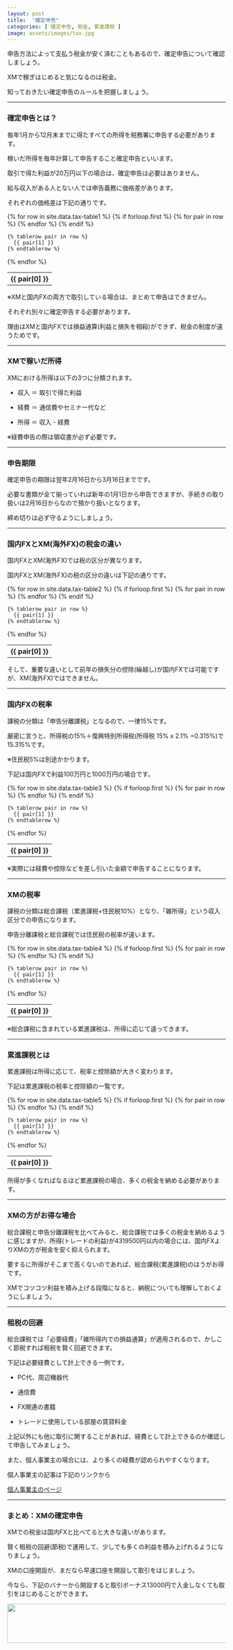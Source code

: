 ```yaml
---
layout: post
title:  "確定申告"
categories: [ 確定申告, 税金, 累進課税 ]
image: assets/images/tax.jpg
---
```


申告方法によって支払う税金が安く済むこともあるので、確定申告について確認しましょう。

XMで稼ぎはじめると気になるのは税金。

知っておきたい確定申告のルールを把握しましょう。

<hr>

### 確定申告とは？

毎年1月から12月末までに得たすべての所得を税務署に申告する必要があります。

稼いだ所得を毎年計算して申告すること確定申告といいます。

取引で得た利益が20万円以下の場合は、確定申告は必要はありません。

給与収入がある人とない人では申告義務に価格差があります。

それぞれの価格差は下記の通りです。

<table>
  {% for row in site.data.tax-table1 %}
    {% if forloop.first %}
    <tr>
      {% for pair in row %}
        <th>{{ pair[0] }}</th>
      {% endfor %}
    </tr>
    {% endif %}

    {% tablerow pair in row %}
      {{ pair[1] }}
    {% endtablerow %}
  {% endfor %}
</table>

※XMと国内FXの両方で取引している場合は、まとめて申告はできません。

それぞれ別々に確定申告する必要があります。

理由はXMと国内FXでは損益通算(利益と損失を相殺)ができず、税金の制度が違うためです。

<hr>

### XMで稼いだ所得

XMにおける所得は以下の3つに分類されます。

- 収入 ＝ 取引で得た利益

- 経費 ＝ 通信費やセミナー代など

- 所得 ＝ 収入 - 経費

※経費申告の際は領収書が必ず必要です。

<hr>

### 申告期限


確定申告の期限は翌年2月16日から3月16日までです。

必要な書類が全て揃っていれば新年の1月1日から申告できますが、手続きの取り扱いは2月16日からなので預かり扱いとなります。

締め切りは必ず守るようにしましょう。


<hr>

### 国内FXとXM(海外FX)の税金の違い


国内FXとXM(海外FX)では税の区分が異なります。

国内FXとXM(海外FX)の税の区分の違いは下記の通りです。

<table>
  {% for row in site.data.tax-table2 %}
    {% if forloop.first %}
    <tr>
      {% for pair in row %}
        <th>{{ pair[0] }}</th>
      {% endfor %}
    </tr>
    {% endif %}

    {% tablerow pair in row %}
      {{ pair[1] }}
    {% endtablerow %}
  {% endfor %}
</table>

そして、重要な違いとして前年の損失分の控除(繰越し)が国内FXでは可能ですが、XM(海外FX)ではできません。

<hr>


### 国内FXの税率

課税の分類は「申告分離課税」となるので、一律15%です。

厳密に言うと、所得税の15%＋復興特別所得税(所得税 15% x 2.1% =0.315%)で15.315%です。

※住民税5%は別途かかります。

下記は国内FXで利益100万円と1000万円の場合です。

<table>
  {% for row in site.data.tax-table3 %}
    {% if forloop.first %}
    <tr>
      {% for pair in row %}
        <th>{{ pair[0] }}</th>
      {% endfor %}
    </tr>
    {% endif %}

    {% tablerow pair in row %}
      {{ pair[1] }}
    {% endtablerow %}
  {% endfor %}
</table>

※実際には経費や控除などを差し引いた金額で申告することになります。



<hr>


### XMの税率

課税の分類は総合課税（累進課税+住民税10%）となり、「雑所得」という収入区分での申告になります。

申告分離課税と総合課税では住民税の税率が違います。

<table>
  {% for row in site.data.tax-table4 %}
    {% if forloop.first %}
    <tr>
      {% for pair in row %}
        <th>{{ pair[0] }}</th>
      {% endfor %}
    </tr>
    {% endif %}

    {% tablerow pair in row %}
      {{ pair[1] }}
    {% endtablerow %}
  {% endfor %}
</table>

※総合課税に含まれている累進課税は、所得に応じて違ってきます。


<hr>


### 累進課税とは

累進課税は所得に応じて、税率と控除額が大きく変わります。

下記は累進課税の税率と控除額の一覧です。

<table>
  {% for row in site.data.tax-table5 %}
    {% if forloop.first %}
    <tr>
      {% for pair in row %}
        <th>{{ pair[0] }}</th>
      {% endfor %}
    </tr>
    {% endif %}

    {% tablerow pair in row %}
      {{ pair[1] }}
    {% endtablerow %}
  {% endfor %}
</table>

所得が多くなればなるほど累進課税の場合、多くの税金を納める必要があります。

<hr>


### XMの方がお得な場合

総合課税と申告分離課税を比べてみると、総合課税では多くの税金を納めるように感じますが、所得(トレードの利益)が4319500円以内の場合には、国内FXよりXMの方が税金を安く抑えられます。

要するに所得がそこまで高くないのであれば、総合課税(累進課税)のほうがお得です。

XMでコツコツ利益を積み上げる段階になると、納税についても理解しておくようにしましょう。

<hr>


### 租税の回避

総合課税では「必要経費」「雑所得内での損益通算」が適用されるので、かしこく節税すれば租税を賢く回避できます。

下記は必要経費として計上できる一例です。

- PC代、周辺機器代

- 通信費

- FX関連の書籍

- トレードに使用している部屋の賃貸料金

上記以外にも他に取引に関することがあれば、経費として計上できるのか確認して申告してみましょう。

また、個人事業主の場合には、より多くの経費が認められやすくなります。

個人事業主の記事は下記のリンクから

<a href="https://gnidart-mx.github.io/%E5%80%8B%E4%BA%BA%E4%BA%8B%E6%A5%AD%E4%B8%BB/">個人事業主のページ</a>

<hr>

### まとめ：XMの確定申告

XMでの税金は国内FXと比べてると大きな違いがあります。

賢く租税の回避(節税)で運用して、少しでも多くの利益を積み上げれるようになりましょう。

XMの口座開設が、まだなら早速口座を開設して取引をはじましょう。

今なら、下記のバナーから開設すると取引ボーナス13000円で入金しなくても取引をはじめることができます。

<a href="https://clicks.affstrack.com/c?m=7952&c=550036" referrerpolicy="no-referrer-when-downgrade"><img src="https://ads.affstrack.com/i/7952?c=550036" width="728" height="90" referrerpolicy="no-referrer-when-downgrade"/></a>